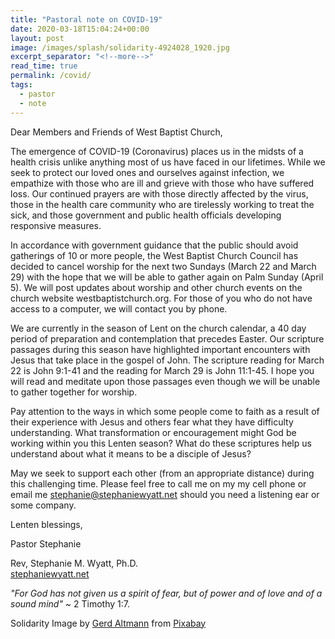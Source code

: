 ```yaml
---
title: "Pastoral note on COVID-19"
date: 2020-03-18T15:04:24+00:00
layout: post
image: /images/splash/solidarity-4924028_1920.jpg
excerpt_separator: "<!--more-->"
read_time: true
permalink: /covid/
tags:
  - pastor
  - note
---
```

Dear Members and Friends of West Baptist Church,

The emergence of COVID-19 (Coronavirus) places us in the midsts of a health crisis unlike anything most of us have faced in our lifetimes. While we seek to protect our loved ones and ourselves against infection, we empathize with those who are ill and grieve with those who have suffered loss. Our continued prayers are with those directly affected by the virus, those in the health care community who are tirelessly working to treat the sick, and those government and public health officials developing responsive measures.
<!--more-->

In accordance with government guidance that the public should avoid gatherings of 10 or more people, the West Baptist Church Council has decided to cancel worship for the next two Sundays (March 22 and March 29) with the hope that we will be able to gather again on Palm Sunday (April 5). We will post updates about worship and other church events on the church website westbaptistchurch.org. For those of you who do not have access to a computer, we will contact you by phone.

We are currently in the season of Lent on the church calendar, a 40 day period of preparation and contemplation that precedes Easter. Our scripture passages during this season have highlighted important encounters with Jesus that take place in the gospel of John. The scripture reading for March 22 is John 9:1-41 and the reading for March 29 is John 11:1-45. I hope you will read and meditate upon those passages even though we will be unable to gather together for worship.

Pay attention to the ways in which some people come to faith as a result of their experience with Jesus and others fear what they have difficulty understanding. What transformation or encouragement might God be working within you this Lenten season? What do these scriptures help us understand about what it means to be a disciple of Jesus?

May we seek to support each other (from an appropriate distance) during this challenging time. Please feel free to call me on my my cell phone or email me <stephanie@stephaniewyatt.net> should you need a listening ear or some company.

Lenten blessings,

Pastor Stephanie

Rev, Stephanie M. Wyatt, Ph.D.  
[stephaniewyatt.net](http://stephaniewyatt.net/)  



_"For God has not given us a spirit of fear, but of power and of love and of a sound mind"_ ~ 2 Timothy 1:7.



Solidarity Image by <a href="https://pixabay.com/users/geralt-9301/?utm_source=link-attribution&amp;utm_medium=referral&amp;utm_campaign=image&amp;utm_content=4924028">Gerd Altmann</a> from <a href="https://pixabay.com/?utm_source=link-attribution&amp;utm_medium=referral&amp;utm_campaign=image&amp;utm_content=4924028">Pixabay</a>
